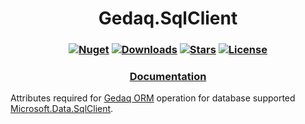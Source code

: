 <h1 align="center">
  <a>Gedaq.SqlClient</a>
</h1>

<h3 align="center">

  [![Nuget](https://img.shields.io/nuget/v/Gedaq.SqlClient?logo=Gedaq.Npgsql)](https://www.nuget.org/packages/Gedaq.SqlClient/)
  [![Downloads](https://img.shields.io/nuget/dt/Gedaq.SqlClient.svg)](https://www.nuget.org/packages/Gedaq.SqlClient/)
  [![Stars](https://img.shields.io/github/stars/SoftStoneDevelop/Gedaq.SqlClient?color=brightgreen)](https://github.com/SoftStoneDevelop/Gedaq.SqlClient/stargazers)
  [![License](https://img.shields.io/badge/license-MIT-blue.svg)](LICENSE)

</h3>

<h3 align="center">
  <a href="https://github.com/SoftStoneDevelop/Gedaq.SqlClient/tree/main/Documentation/Readme.md">Documentation</a>
</h3>

Attributes required for [Gedaq ORM](https://github.com/SoftStoneDevelop/Gedaq) operation for database supported [Microsoft.Data.SqlClient](https://github.com/dotnet/sqlclient).
